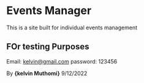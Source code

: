 # Events Manager

This is a site built for individual events management

## FOr testing Purposes
Email: kelvin@gmail.com
password: 123456

By **{kelvin Muthomi}**
9/12/2022


